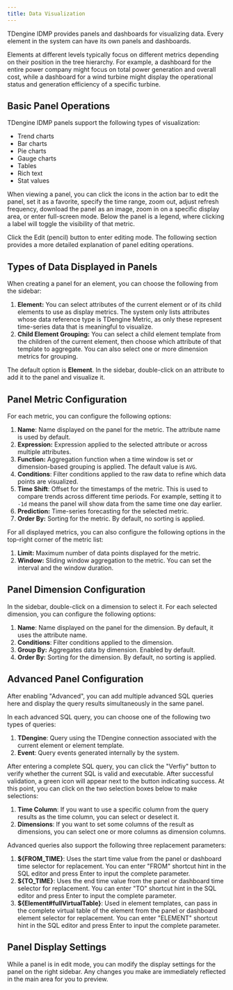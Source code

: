 ```yaml
---
title: Data Visualization
---
```


TDengine IDMP provides panels and dashboards for visualizing data. Every element in the system can have its own panels and dashboards.

Elements at different levels typically focus on different metrics depending on their position in the tree hierarchy. For example, a dashboard for the entire power company might focus on total power generation and overall cost, while a dashboard for a wind turbine might display the operational status and generation efficiency of a specific turbine.

## Basic Panel Operations

TDengine IDMP panels support the following types of visualization:

- Trend charts
- Bar charts
- Pie charts
- Gauge charts
- Tables
- Rich text
- Stat values

When viewing a panel, you can click the icons in the action bar to edit the panel, set it as a favorite, specify the time range, zoom out, adjust refresh frequency, download the panel as an image, zoom in on a specific display area, or enter full-screen mode. Below the panel is a legend, where clicking a label will toggle the visibility of that metric.

Click the Edit (pencil) button to enter editing mode. The following section provides a more detailed explanation of panel editing operations.

## Types of Data Displayed in Panels

When creating a panel for an element, you can choose the following from the sidebar:

1. **Element:** You can select attributes of the current element or of its child elements to use as display metrics. The system only lists attributes whose data reference type is TDengine Metric, as only these represent time-series data that is meaningful to visualize.
2. **Child Element Grouping:** You can select a child element template from the children of the current element, then choose which attribute of that template to aggregate. You can also select one or more dimension metrics for grouping.

The default option is **Element**. In the sidebar, double-click on an attribute to add it to the panel and visualize it.

## Panel Metric Configuration

For each metric, you can configure the following options:

1. **Name**: Name displayed on the panel for the metric. The attribute name is used by default.
2. **Expression:** Expression applied to the selected attribute or across multiple attributes.
3. **Function:** Aggregation function when a time window is set or dimension-based grouping is applied. The default value is `AVG`.
4. **Conditions**: Filter conditions applied to the raw data to refine which data points are visualized.
5. **Time Shift**: Offset for the timestamps of the metric. This is used to compare trends across different time periods. For example, setting it to `-1d` means the panel will show data from the same time one day earlier.
6. **Prediction:** Time-series forecasting for the selected metric.
7. **Order By:** Sorting for the metric. By default, no sorting is applied.

For all displayed metrics, you can also configure the following options in the top-right corner of the metric list:

1. **Limit:** Maximum number of data points displayed for the metric.
2. **Window:** Sliding window aggregation to the metric. You can set the interval and the window duration.

## Panel Dimension Configuration

In the sidebar, double-click on a dimension to select it. For each selected dimension, you can configure the following options:

1. **Name**: Name displayed on the panel for the dimension. By default, it uses the attribute name.
2. **Conditions**: Filter conditions applied to the dimension.
3. **Group By:** Aggregates data by dimension. Enabled by default.
4. **Order By:** Sorting for the dimension. By default, no sorting is applied.

## Advanced Panel Configuration

After enabling "Advanced", you can add multiple advanced SQL queries here and display the query results simultaneously in the same panel.

In each advanced SQL query, you can choose one of the following two types of queries:

1. **TDengine**: Query using the TDengine connection associated with the current element or element template.
2. **Event**: Query events generated internally by the system.

After entering a complete SQL query, you can click the "Verfiy" button to verify whether the current SQL is valid and executable. After successful validation, a green icon will appear next to the button indicating success. At this point, you can click on the two selection boxes below to make selections:

1. **Time Column**: If you want to use a specific column from the query results as the time column, you can select or deselect it.
2. **Dimensions**: If you want to set some columns of the result as dimensions, you can select one or more columns as dimension columns.

Advanced queries also support the following three replacement parameters:

1. **${FROM_TIME}**: Uses the start time value from the panel or dashboard time selector for replacement. You can enter "FROM" shortcut hint in the SQL editor and press Enter to input the complete parameter.
2. **${TO_TIME}**: Uses the end time value from the panel or dashboard time selector for replacement. You can enter "TO" shortcut hint in the SQL editor and press Enter to input the complete parameter.
3. **${Element#fullVirtualTable}**: Used in element templates, can pass in the complete virtual table of the element from the panel or dashboard element selector for replacement. You can enter "ELEMENT" shortcut hint in the SQL editor and press Enter to input the complete parameter.

## Panel Display Settings

While a panel is in edit mode, you can modify the display settings for the panel on the right sidebar. Any changes you make are immediately reflected in the main area for you to preview.
